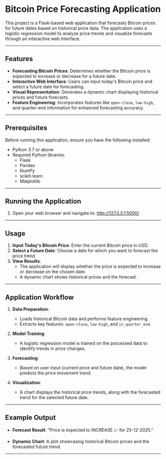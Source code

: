 # Bitcoin Price Forecasting Application

This project is a Flask-based web application that forecasts Bitcoin prices for future dates based on historical price data. The application uses a logistic regression model to analyze price trends and visualize forecasts through an interactive web interface.

---

## Features

- **Forecasting Bitcoin Prices**: Determines whether the Bitcoin price is expected to increase or decrease for a future date.
- **Interactive Web Interface**: Users can input today's Bitcoin price and select a future date for forecasting.
- **Visual Representation**: Generates a dynamic chart displaying historical prices and future forecasts.
- **Feature Engineering**: Incorporates features like `open-close`, `low-high`, and quarter-end information for enhanced forecasting accuracy.

---

## Prerequisites

Before running this application, ensure you have the following installed:

- Python 3.7 or above
- Required Python libraries:
  - Flask
  - Pandas
  - NumPy
  - scikit-learn
  - Matplotlib

---

## Running the Application

1. Open your web browser and navigate to:
   http://127.0.0.1:5000/
---

## Usage

1. **Input Today's Bitcoin Price**: Enter the current Bitcoin price in USD.
2. **Select a Future Date**: Choose a date for which you want to forecast the price trend.
3. **View Results**:
   - The application will display whether the price is expected to increase or decrease on the chosen date.
   - A dynamic chart shows historical prices and the forecast.

---

## Application Workflow

1. **Data Preparation**:
   - Loads historical Bitcoin data and performs feature engineering.
   - Extracts key features: `open-close`, `low-high`, and `is_quarter_end`.

2. **Model Training**:
   - A logistic regression model is trained on the processed data to identify trends in price changes.

3. **Forecasting**:
   - Based on user input (current price and future date), the model predicts the price movement trend.

4. **Visualization**:
   - A chart displays the historical price trends, along with the forecasted trend for the selected future date.

---

## Example Output

- **Forecast Result**: 
  "Price is expected to INCREASE 📈 for 25-12-2025."
  
- **Dynamic Chart**: A plot showcasing historical Bitcoin prices and the forecasted future trend.

---
